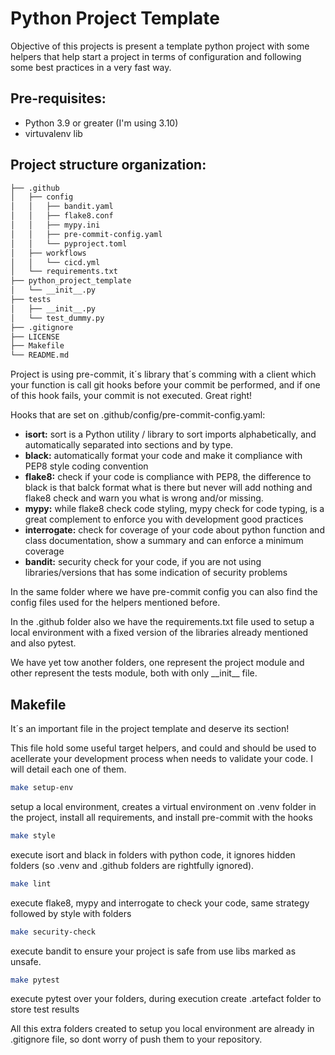 # Python Project Template

Objective of this projects is present a template python project with some helpers that help start a project in terms of configuration and following some best practices in a very fast way.

## Pre-requisites:
* Python 3.9 or greater (I'm using 3.10)
* virtuvalenv lib

## Project structure organization:
```bash
├── .github
│   ├── config
│   │   ├── bandit.yaml
│   │   ├── flake8.conf
│   │   ├── mypy.ini
│   │   ├── pre-commit-config.yaml
│   │   └── pyproject.toml
│   ├── workflows
│   │   └── cicd.yml
│   └── requirements.txt
├── python_project_template
│   └── __init__.py
├── tests
│   ├── __init__.py
│   └── test_dummy.py
├── .gitignore
├── LICENSE
├── Makefile
└── README.md    
```

Project is using pre-commit, it´s library that´s comming with a client which your function is call git hooks before your commit be performed, and if one of this hook fails, your commit is not executed. Great right!

Hooks that are set on .github/config/pre-commit-config.yaml:
- **isort:** sort is a Python utility / library to sort imports alphabetically, and automatically separated into sections and by type.
- **black:** automatically format your code and make it compliance with PEP8 style coding convention
- **flake8:** check if your code is compliance with PEP8, the difference to black is that balck format what is there but never will add nothing and flake8 check and warn you what is wrong and/or missing.
- **mypy:** while flake8 check code styling, mypy check for code typing, is a great complement to enforce you with development good practices
- **interrogate:** check for coverage of your code about python function and class documentation, show a summary and can enforce a minimum coverage
- **bandit:** security check for your code, if you are not using libraries/versions that has some indication of security problems

In the same folder where we have pre-commit config you can also find the config files used for the helpers mentioned before.

In the .github folder also we have the requirements.txt file used to setup a local environment with a fixed version of the libraries already mentioned and also pytest.

We have yet tow another folders, one represent the project module and other represent the tests module, both with only \_\_init\_\_ file.


## Makefile
It´s an important file in the project template and deserve its section!

This file hold some useful target helpers, and could and should be used to acellerate your development process when needs to validate your code. I will detail each one of them.

```bash
make setup-env
```
setup a local environment, creates a virtual environment on .venv folder in the project, install all requirements, and install pre-commit with the hooks

```bash
make style
```
execute isort and black in folders with python code, it ignores hidden folders (so .venv and .github folders are rightfully ignored).

```bash
make lint
```
execute flake8, mypy and interrogate to check your code, same strategy followed by style with folders

```bash
make security-check
```
execute bandit to ensure your project is safe from use libs marked as unsafe.

```bash
make pytest
```
execute pytest over your folders, during execution create .artefact folder to store test results

All this extra folders created to setup you local environment are already in .gitignore file, so dont worry of push them to your repository.
